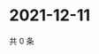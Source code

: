 # 2021-12-11

共 0 条

<!-- BEGIN WEIBO -->
<!-- 最后更新时间 Sat Dec 11 2021 02:13:52 GMT+0800 (China Standard Time) -->

<!-- END WEIBO -->

